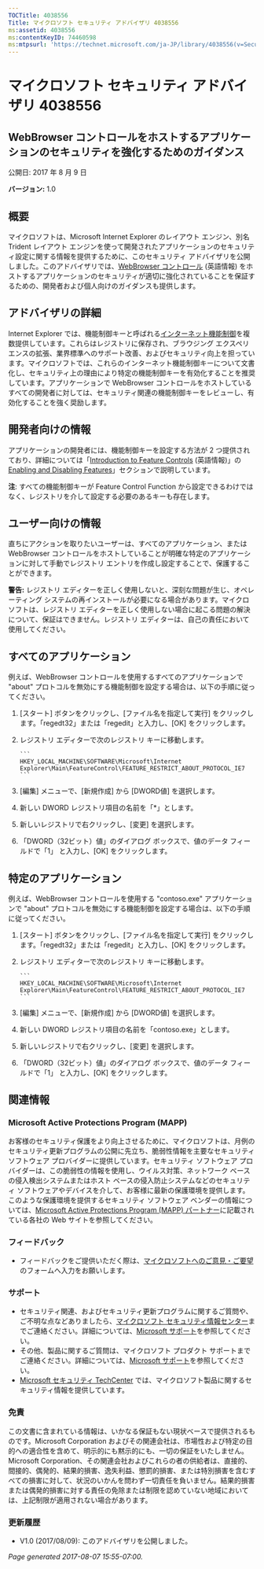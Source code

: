```yaml
---
TOCTitle: 4038556
Title: マイクロソフト セキュリティ アドバイザリ 4038556
ms:assetid: 4038556
ms:contentKeyID: 74460598
ms:mtpsurl: 'https://technet.microsoft.com/ja-JP/library/4038556(v=Security.10)'
---
```


マイクロソフト セキュリティ アドバイザリ 4038556
================================================

WebBrowser コントロールをホストするアプリケーションのセキュリティを強化するためのガイダンス
-------------------------------------------------------------------------------------------

公開日: 2017 年 8 月 9 日

**バージョン:** 1.0

概要
----

<span id="sectionToggle0"></span>
マイクロソフトは、Microsoft Internet Explorer のレイアウト エンジン、別名 Trident レイアウト エンジンを使って開発されたアプリケーションのセキュリティ設定に関する情報を提供するために、このセキュリティ アドバイザリを公開しました。このアドバイザリでは、[WebBrowser コントロール](https://msdn.microsoft.com/en-us/library/aa752040(v=vs.85).aspx) (英語情報) をホストするアプリケーションのセキュリティが適切に強化されていることを保証するための、開発者および個人向けのガイダンスも提供します。

アドバイザリの詳細
------------------

<span id="sectionToggle1"></span>
Internet Explorer では、機能制御キーと呼ばれる[インターネット機能制御](https://msdn.microsoft.com/en-us/library/ee330720(v=vs.85).aspx)を複数提供しています。これらはレジストリに保存され、ブラウジング エクスペリエンスの拡張、業界標準へのサポート改善、およびセキュリティ向上を担っています。マイクロソフトでは、これらのインターネット機能制御キーについて文書化し、セキュリティ上の理由により特定の機能制御キーを有効化することを推奨しています。アプリケーションで WebBrowser コントロールをホストしているすべての開発者に対しては、セキュリティ関連の機能制御キーをレビューし、有効化することを強く奨励します。

開発者向けの情報
----------------

アプリケーションの開発者には、機能制御キーを設定する方法が 2 つ提供されており、詳細については「[Introduction to Feature Controls](https://msdn.microsoft.com/en-us/library/ms537184(v=vs.85).aspx) (英語情報)」の[Enabling and Disabling Features](https://msdn.microsoft.com/en-us/library/ms537184(v=vs.85).aspx)」セクションで説明しています。

**注**: すべての機能制御キーが Feature Control Function から設定できるわけではなく、レジストリを介して設定する必要のあるキーも存在します。

ユーザー向けの情報
------------------

<span id="_Hlk489876424"></span>
直ちにアクションを取りたいユーザーは、すべてのアプリケーション、または WebBrowser コントロールをホストしていることが明確な特定のアプリケーションに対して手動でレジストリ エントリを作成し設定することで、保護することができます。

**警告:** レジストリ エディターを正しく使用しないと、深刻な問題が生じ、オペレーティング システムの再インストールが必要になる場合があります。マイクロソフトは、レジストリ エディターを正しく使用しない場合に起こる問題の解決について、保証はできません。レジストリ エディターは、自己の責任において使用してください。

すべてのアプリケーション
------------------------

例えば、WebBrowser コントロールを使用するすべてのアプリケーションで "about" プロトコルを無効にする機能制御を設定する場合は、以下の手順に従ってください。

1.  \[スタート\] ボタンをクリックし、\[ファイル名を指定して実行\] をクリックします。「regedt32」または「regedit」と入力し、\[OK\] をクリックします。
2.  レジストリ エディターで次のレジストリ キーに移動します。 

        ```
        HKEY_LOCAL_MACHINE\SOFTWARE\Microsoft\Internet Explorer\Main\FeatureControl\FEATURE_RESTRICT_ABOUT_PROTOCOL_IE7
        ```

3.  \[編集\] メニューで、\[新規作成\] から \[DWORD値\] を選択します。
4.  新しい DWORD レジストリ項目の名前を「\*」とします。
5.  新しいレジストリで右クリックし、\[変更\] を選択します。
6.  「DWORD（32ビット）値」のダイアログ ボックスで、値のデータ フィールドで「1」 と入力し、\[OK\] をクリックします。

特定のアプリケーション
----------------------

例えば、WebBrowser コントロールを使用する "contoso.exe" アプリケーションで "about" プロトコルを無効にする機能制御を設定する場合は、以下の手順に従ってください。

1.  \[スタート\] ボタンをクリックし、\[ファイル名を指定して実行\] をクリックします。「regedt32」または「regedit」と入力し、\[OK\] をクリックします。
2.  レジストリ エディターで次のレジストリ キーに移動します。 

        ```
        HKEY_LOCAL_MACHINE\SOFTWARE\Microsoft\Internet Explorer\Main\FeatureControl\FEATURE_RESTRICT_ABOUT_PROTOCOL_IE7
        ```

3.  \[編集\] メニューで、\[新規作成\] から \[DWORD値\] を選択します。
4.  新しい DWORD レジストリ項目の名前を「contoso.exe」とします。
5.  新しいレジストリで右クリックし、\[変更\] を選択します。
6.  「DWORD（32ビット）値」のダイアログ ボックスで、値のデータ フィールドで「1」 と入力し、\[OK\] をクリックします。

関連情報
--------

<span id="sectionToggle2"></span>
### Microsoft Active Protections Program (MAPP)

お客様のセキュリティ保護をより向上させるために、マイクロソフトは、月例のセキュリティ更新プログラムの公開に先立ち、脆弱性情報を主要なセキュリティ ソフトウェア プロバイダーに提供しています。セキュリティ ソフトウェア プロバイダーは、この脆弱性の情報を使用し、ウイルス対策、ネットワーク ベースの侵入検出システムまたはホスト ベースの侵入防止システムなどのセキュリティ ソフトウェアやデバイスを介して、お客様に最新の保護環境を提供します。このような保護環境を提供するセキュリティ ソフトウェア ベンダーの情報については、[Microsoft Active Protections Program (MAPP) パートナー](http://go.microsoft.com/fwlink/?linkid=215201)に記載されている各社の Web サイトを参照してください。

### フィードバック

-   フィードバックをご提供いただく際は、[マイクロソフトへのご意見・ご要望](http://support.microsoft.com/kb/?scid=sw;en;1257&showpage=1&ws=technet&sd=tech)のフォームへ入力をお願いします。

### サポート

-   セキュリティ関連、およびセキュリティ更新プログラムに関するご質問や、ご不明な点などありましたら、[マイクロソフト セキュリティ情報センター](http://go.microsoft.com/fwlink/?linkid=21131)までご連絡ください。詳細については、[Microsoft サポート](http://support.microsoft.com/)を参照してください。
-   その他、製品に関するご質問は、マイクロソフト プロダクト サポートまでご連絡ください。詳細については、[Microsoft サポート](http://support.microsoft.com/?ln=ja)を参照してください。
-   [Microsoft セキュリティ TechCenter](http://go.microsoft.com/fwlink/?linkid=21132) では、マイクロソフト製品に関するセキュリティ情報を提供しています。

### 免責

この文書に含まれている情報は、いかなる保証もない現状ベースで提供されるものです。Microsoft Corporation およびその関連会社は、市場性および特定の目的への適合性を含めて、明示的にも黙示的にも、一切の保証をいたしません。Microsoft Corporation、その関連会社およびこれらの者の供給者は、直接的、間接的、偶発的、結果的損害、逸失利益、懲罰的損害、または特別損害を含むすべての損害に対して、状況のいかんを問わず一切責任を負いません。結果的損害または偶発的損害に対する責任の免除または制限を認めていない地域においては、上記制限が適用されない場合があります。

### 更新履歴

-   V1.0 (2017/08/09): このアドバイザリを公開しました。

*Page generated 2017-08-07 15:55-07:00.*
